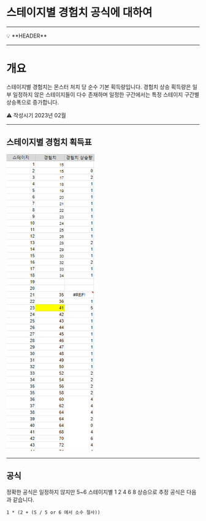 # 스테이지별 경험치 공식에 대하여

---

<aside>
💡 **HEADER**

</aside>

---

# 개요

스테이지별 경험치는 몬스터 처치 당 순수 기본 획득량입니다.
경험치 상승 획득량은 일부 일정하지 않은 스테이지들이 다수 존재하며 일정한 구간에서는 특정 스테이지 구간별 상승폭으로 증가합니다.

<aside>
⚠️ 작성시기 2023년 02월

</aside>

***

## 스테이지별 경험치 획득표

![image](image/stageExp.png)
***

## 공식
정확한 공식은 일정하지 않지만 
5~6 스테이지별 1 2 4 6 8 상승으로 추정 공식은 다음과 같습니다.

```
1 * (2 + (S / 5 or 6 에서 소수 절사))
```

